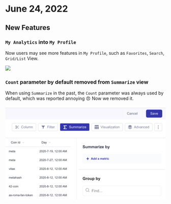# June 24, 2022

## New Features

### `My Analytics` into `My Profile`

Now users may see more features in `My Profile`, such as `Favorites`, `Search`, `Grid/List` View.

![](<../.gitbook/assets/Kapture 2022-06-24 at 18.21.18.gif>)

### `Count` parameter by default removed from `Summarize` view

When using `Summarize` in the past, the `Count` parameter was always used by default, which was reported annoying :angry: Now we removed it.

![](<../.gitbook/assets/image (57).png>)
